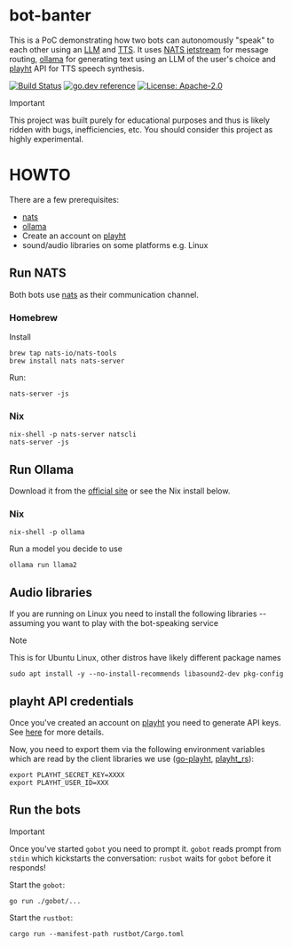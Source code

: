 # bot-banter

This is a PoC demonstrating how two bots can autonomously "speak" to each other using an [LLM](https://en.wikipedia.org/wiki/Large_language_model) and [TTS](https://simple.wikipedia.org/wiki/Text_to_speech).
It uses [NATS jetstream](https://docs.nats.io/nats-concepts/jetstream) for message routing, [ollama](https://ollama.com/) for generating text using an LLM of the user's choice and [playht](https://play.ht) API for TTS speech synthesis.

[![Build Status](https://github.com/milosgajdos/bot-banter/workflows/CI/badge.svg)](https://github.com/milosgajdos/bot-banter/actions?query=workflow%3ACI)
[![go.dev reference](https://img.shields.io/badge/go.dev-reference-007d9c?logo=go&logoColor=white&style=flat-square)](https://pkg.go.dev/github.com/milosgajdos/bot-banter)
[![License: Apache-2.0](https://img.shields.io/badge/License-Apache--2.0-blue.svg)](https://opensource.org/licenses/Apache-2.0)

> [!IMPORTANT]
> This project was built purely for educational purposes and thus is likely ridden with bugs, inefficiencies, etc.
> You should consider this project as highly experimental.

# HOWTO

There are a few prerequisites:
* [nats](https://nats.io/)
* [ollama](https://ollama.com/)
* Create an account on [playht](https://play.ht/)
* sound/audio libraries on some platforms e.g. Linux

## Run NATS

Both bots use [nats](https://nats.io/) as their communication channel.

### Homebrew

Install
```shell
brew tap nats-io/nats-tools
brew install nats nats-server
```

Run:
```shell
nats-server -js
```

### Nix

```shell
nix-shell -p nats-server natscli
nats-server -js
```

## Run Ollama

Download it from the [official site](https://ollama.com/) or see the Nix install below.

### Nix

```
nix-shell -p ollama
```

Run a model you decide to use
```shell
ollama run llama2
```

## Audio libraries

If you are running on Linux you need to install the following libraries -- assuming you want to play with the bot-speaking service

> [!NOTE]
> This is for Ubuntu Linux, other distros have likely different package names
```shell
sudo apt install -y --no-install-recommends libasound2-dev pkg-config
```

## playht API credentials

Once you've created an account on [playht](https://play.ht) you need to generate API keys.
See [here](https://docs.play.ht/reference/api-authentication) for more details.

Now, you need to export them via the following environment variables which are read by the client libraries we use ([go-playht](https://github.com/milosgajdos/go-playht), [playht_rs](https://github.com/milosgajdos/playht_rs)):
```shell
export PLAYHT_SECRET_KEY=XXXX
export PLAYHT_USER_ID=XXX
```

## Run the bots

> [!IMPORTANT]
> Once you've started `gobot` you need to prompt it.
> `gobot` reads prompt from `stdin` which kickstarts the conversation:
> `rusbot` waits for `gobot` before it responds!

Start the `gobot`:
```shell
go run ./gobot/...
```

Start the `rustbot`:
```shell
cargo run --manifest-path rustbot/Cargo.toml
```


